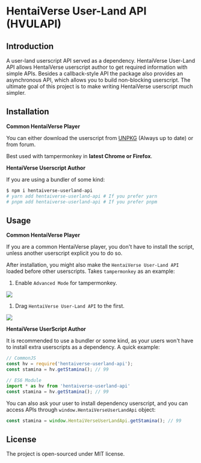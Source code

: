# HentaiVerse User-Land API (HVULAPI)

## Introduction

A user-land userscript API served as a dependency. HentaiVerse User-Land API allows HentaiVerse userscript author to get required information with simple APIs. Besides a callback-style API the package also provides an asynchronous API, which allows you to build non-blocking userscript. The ultimate goal of this project is to make writing HentaiVerse userscript much simpler.

## Installation

**Common HentaiVerse Player**

You can either download the userscript from [UNPKG](https://unpkg.com/browse/hentaiverse-userland-api/dist/userscript/) (Always up to date) or from forum.

Best used with tampermonkey in **latest Chrome or Firefox**.

**HentaiVerse Userscript Author**

If you are using a bundler of some kind:

```bash
$ npm i hentaiverse-userland-api
# yarn add hentaiverse-userland-api # If you prefer yarn
# pnpm add hentaiverse-userland-api # If you prefer pnpm
```

## Usage

**Common HentaiVerse Player**

If you are a common HentaiVerse player, you don't have to install the script, unless another userscript explicit you to do so.

After installation, you might also make the `HentaiVerse User-Land API` loaded before other userscripts. Takes `tampermonkey` as an example:

1. Enable `Advanced Mode` for tampermonkey.

![](https://pic.skk.moe/file/sukkaw/gh/hv-userland-api/1.png)

1. Drag `HentaiVerse User-Land API` to the first.

![](https://pic.skk.moe/file/sukkaw/gh/hv-userland-api/2.png)

**HentaiVerse UserScript Author**

It is recommended to use a bundler or some kind, as your users won't have to install extra userscripts as a dependency. A quick example:

```js
// CommonJS
const hv = require('hentaiverse-userland-api');
const stamina = hv.getStamina(); // 99

// ES6 Module
import * as hv from 'hentaiverse-userland-api'
const stamina = hv.getStamina(); // 99
```

You can also ask your user to install dependency userscript, and you can access APIs through `window.HentaiVerseUserLandApi` object:

```js
const stamina = window.HentaiVerseUserLandApi.getStamina(); // 99
```

## License

The project is open-sourced under MIT license.
